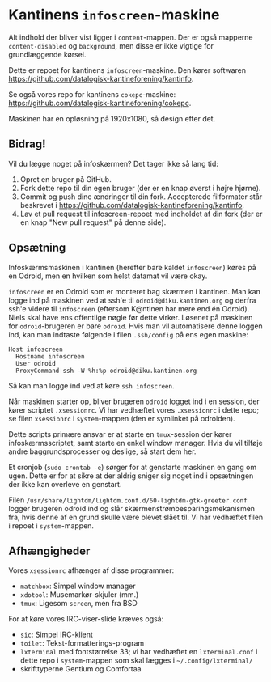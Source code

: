 Kantinens `infoscreen`-maskine
==============================

Alt indhold der bliver vist ligger i `content`-mappen.  Der er også mapperne
`content-disabled` og `background`, men disse er ikke vigtige for grundlæggende
kørsel.

Dette er repoet for kantinens `infoscreen`-maskine.  Den kører softwaren
<https://github.com/datalogisk-kantineforening/kantinfo>.

Se også vores repo for kantinens `cokepc`-maskine:
<https://github.com/datalogisk-kantineforening/cokepc>.

Maskinen har en opløsning på 1920x1080, så design efter det.


Bidrag!
-------

Vil du lægge noget på infoskærmen?  Det tager ikke så lang tid:

  1. Opret en bruger på GitHub.
  2. Fork dette repo til din egen bruger (der er en knap øverst i højre hjørne).
  3. Commit og push dine ændringer til din fork.  Accepterede filformater står
     beskrevet i <https://github.com/datalogisk-kantineforening/kantinfo>.
  4. Lav et pull request til infoscreen-repoet med indholdet af din fork (der er
     en knap "New pull request" på denne side).


Opsætning
---------

Infoskærmsmaskinen i kantinen (herefter bare kaldet `infoscreen`) køres på en
Odroid, men en hvilken som helst datamat vil være okay.

`infoscreen` er en Odroid som er monteret bag skærmen i kantinen.  Man kan logge
ind på maskinen ved at ssh'e til `odroid@diku.kantinen.org` og derfra ssh'e
videre til `infoscreen` (eftersom K@ntinen har mere end én Odroid).  Niels skal
have ens offentlige nøgle før dette virker.  Løsenet på maskinen for
`odroid`-brugeren er bare `odroid`.  Hvis man vil automatisere denne loggen ind,
kan man indtaste følgende i filen `.ssh/config` på ens egen maskine:

```
Host infoscreen
  Hostname infoscreen
  User odroid
  ProxyCommand ssh -W %h:%p odroid@diku.kantinen.org
```

Så kan man logge ind ved at køre `ssh infoscreen`.

Når maskinen starter op, bliver brugeren `odroid` logget ind i en session, der
kører scriptet `.xsessionrc`.  Vi har vedhæftet vores `.xsessionrc` i dette
repo; se filen `xsessionrc` i `system`-mappen (den er symlinket på odroiden).

Dette scripts primære ansvar er at starte en `tmux`-session der kører
infoskærmsscriptet, samt starte en enkel window manager.  Hvis du vil tilføje
andre baggrundsprocesser og deslige, så start dem her.

Et cronjob (`sudo crontab -e`) sørger for at genstarte maskinen en gang om ugen.
Dette er for at sikre at der aldrig sniger sig noget ind i opsætningen der ikke
kan overleve en genstart.

Filen `/usr/share/lightdm/lightdm.conf.d/60-lightdm-gtk-greeter.conf` logger
brugeren odroid ind og slår skærmenstrømbesparingsmekanismen fra, hvis denne af
en grund skulle være blevet slået til.  Vi har vedhæftet filen i repoet i
`system`-mappen.


Afhængigheder
-------------

Vores `xsessionrc` afhænger af disse programmer:

  + `matchbox`: Simpel window manager
  + `xdotool`: Musemarkør-skjuler (mm.)
  + `tmux`: Ligesom `screen`, men fra BSD

For at køre vores IRC-viser-slide kræves også:

  + `sic`: Simpel IRC-klient
  + `toilet`: Tekst-formatterings-program
  + `lxterminal` med fontstørrelse 33; vi har vedhæftet en `lxterminal.conf` i
    dette repo i `system`-mappen som skal lægges i `~/.config/lxterminal/`
  + skrifttyperne Gentium og Comfortaa
